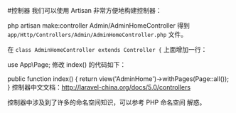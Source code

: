 #控制器
我们可以使用 Artisan 非常方便地构建控制器：

php artisan make:controller Admin/AdminHomeController
得到 `app/Http/Controllers/Admin/AdminHomeController.php` 文件。

在 `class AdminHomeController extends Controller {` 上面增加一行：

use App\Page;
修改 index() 的代码如下：

public function index()
{
  return view('AdminHome')->withPages(Page::all());
}
控制器中文文档：http://laravel-china.org/docs/5.0/controllers

控制器中涉及到了许多的命名空间知识，可以参考 PHP 命名空间 解惑。
